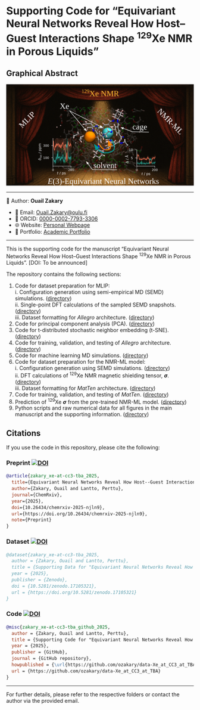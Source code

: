 # Supporting Code for “Equivariant Neural Networks Reveal How Host–Guest Interactions Shape <sup>129</sup>Xe NMR in Porous Liquids”

## Graphical Abstract

![Graphical Abstract](./abstract_graphic.png)

---
📄 Author: **Ouail Zakary**  
- 📧 Email: [Ouail.Zakary@oulu.fi](mailto:Ouail.Zakary@oulu.fi)  
- 🔗 ORCID: [0000-0002-7793-3306](https://orcid.org/0000-0002-7793-3306)  
- 🌐 Website: [Personal Webpage](https://cc.oulu.fi/~nmrwww/members/Ouail_Zakary.html)  
- 📁 Portfolio: [Academic Portfolio](https://ozakary.github.io/)
---

This is the supporting code for the manuscript “Equivariant Neural Networks Reveal How Host–Guest Interactions Shape <sup>129</sup>Xe NMR in Porous Liquids”. [DOI: To be announced]

The repository contains the following sections:

1. Code for dataset preparation for MLIP:  
   i. Configuration generation using semi-empirical MD (SEMD) simulations. ([directory](./dftb-md/))  
   ii. Single-point DFT calculations of the sampled SEMD snapshots. ([directory](./dft_calculations_vasp/))  
   iii. Dataset formatting for *Allegro* architecture. ([directory](./dft_dataset/))  
3. Code for principal component analysis (PCA). ([directory](./pca_analysis/))
4. Code for t-distributed stochastic neighbor embedding (t-SNE). ([directory](./t-sne_analysis/))  
5. Code for training, validation, and testing of *Allegro* architecture. ([directory](./allegro_architecture/))  
6. Code for machine learning MD simulations. ([directory](./mlmd_simulations/))  
7. Code for dataset preparation for the NMR-ML model:  
   i. Configuration generation using SEMD simulations. ([directory](./dftb-md/))  
   ii. DFT calculations of <sup>129</sup>Xe NMR magnetic shielding tensor, ***σ***. ([directory](./dft_calculations_turbomole/))  
   iii. Dataset formatting for *MatTen* architecture. ([directory](./nmr_dataset/))  
8. Code for training, validation, and testing of *MatTen*. ([directory](./matten_architecture/))  
9. Prediction of <sup>129</sup>Xe ***σ*** from the pre-trained NMR-ML model. ([directory](./nmr-ml_prediction/))  
10. Python scripts and raw numerical data for all figures in the main manuscript and the supporting information. ([directory](./figures/))  

## Citations
If you use the code in this repository, please cite the following:

### Preprint [![DOI](https://img.shields.io/badge/DOI-10.26434%2Fchemrxiv--2025--njln9-yellow.svg)](https://doi.org/10.26434/chemrxiv-2025-njln9)

```bibtex
@article{zakary_xe-at-cc3-tba_2025,
  title={Equivariant Neural Networks Reveal How Host--Guest Interactions Shape $^{129}$Xe NMR in Porous Liquids},
  author={Zakary, Ouail and Lantto, Perttu},
  journal={ChemRxiv},
  year={2025},
  doi={10.26434/chemrxiv-2025-njln9},
  url={https://doi.org/10.26434/chemrxiv-2025-njln9},
  note={Preprint}
}
```

### Dataset [![DOI](https://img.shields.io/badge/DOI-10.5281%2Fzenodo.17105321-blueviolet.svg)](https://doi.org/10.5281/zenodo.17105321)

```bibtex
@dataset{zakary_xe-at-cc3-tba_2025,
  author = {Zakary, Ouail and Lantto, Perttu},
  title = {Supporting Data for "Equivariant Neural Networks Reveal How Host--Guest Interactions Shape $^{129}$Xe NMR in Porous Liquids"},
  year = {2025},
  publisher = {Zenodo},
  doi = {10.5281/zenodo.17105321},
  url = {https://doi.org/10.5281/zenodo.17105321}
}
```

### Code [![DOI](https://img.shields.io/badge/GitHub-ozakary%2Fdata--Xe__at__CC3__at__TBA-blue.svg)](https://github.com/ozakary/data-Xe_at_CC3_at_TBA)
```bibtex
@misc{zakary_xe-at-cc3-tba_github_2025,
  author = {Zakary, Ouail and Lantto, Perttu},
  title = {Supporting Code for "Equivariant Neural Networks Reveal How Host--Guest Interactions Shape $^{129}$Xe NMR in Porous Liquids"},
  year = {2025},
  publisher = {GitHub},
  journal = {GitHub repository},
  howpublished = {\url{https://github.com/ozakary/data-Xe_at_CC3_at_TBA}},
  url = {https://github.com/ozakary/data-Xe_at_CC3_at_TBA}
}
```

---
For further details, please refer to the respective folders or contact the author via the provided email.
